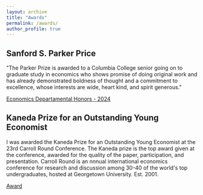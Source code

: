 ```yaml
---
layout: archive
title: "Awards"
permalink: /awards/
author_profile: true
---
```


## Sanford S. Parker Price
"The Parker Prize is awarded to a Columbia College senior going on to graduate study in economics who shows promise of doing original work and has already demonstrated boldness of thought and a commitment to excellence, whose interests are wide, heart kind, and spirit generous."

[Economics Departamental Honors - 2024](https://econ.columbia.edu/departmental-honors-and-prize-recipients-of-the-class-of-2024/)

## Kaneda Prize for an Outstanding Young Economist

I was awarded the Kaneda Prize for an Outstanding Young Economist at the 23rd Carroll Round Conference. The Kaneda prize is the top award given at the conference, awarded for the quality of the paper, participation, and presentation. Carroll Round is an nnnual international economics conference for research and discussion among 30-40 of the world's top undergraduates, hosted at Georgetown University. Est. 2001.

[Award](08f9de94-1179-4cf2-8ec9-8666e160cba2.JPG)
